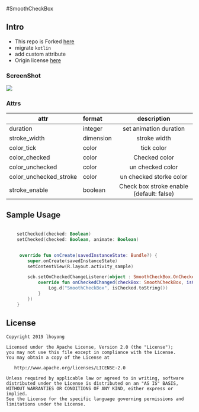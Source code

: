 #SmoothCheckBox



## Intro

- This repo is Forked [here](https://github.com/andyxialm/SmoothCheckBox)
- migrate `kotlin`
- add custom attribute
- Origin license [here](https://github.com/andyxialm/SmoothCheckBox/blob/master/README.md#license)



### ScreenShot 

![](https://github.com/andyxialm/SmoothCheckBox/blob/master/art/smoothcb.gif?raw=true)

### Attrs
|attr|format|description|
|---|:---|:---:|
|duration|integer|set animation duration|
|stroke_width|dimension|stroke width|
|color_tick|color|tick color|
|color_checked|color|Checked color|
|color_unchecked|color|un checked color|
|color_unchecked_stroke|color|un checked storke color|
|stroke_enable|boolean|Check box stroke enable (default: false)|



## Sample Usage 


```kotlin
 
    setChecked(checked: Boolean)                 
    setChecked(checked: Boolean, animate: Boolean)  
```


```kotlin

     override fun onCreate(savedInstanceState: Bundle?) {
        super.onCreate(savedInstanceState)
        setContentView(R.layout.activity_sample)

        scb.setOnCheckedChangeListener(object : SmoothCheckBox.OnCheckedChangeListener {
            override fun onCheckedChanged(checkBox: SmoothCheckBox, isChecked: Boolean) {
                Log.d("SmoothCheckBox", isChecked.toString())
            }
        })
    }
```



## License

    Copyright 2019 lhoyong
    
    Licensed under the Apache License, Version 2.0 (the "License");
    you may not use this file except in compliance with the License.
    You may obtain a copy of the License at
    
       http://www.apache.org/licenses/LICENSE-2.0
    
    Unless required by applicable law or agreed to in writing, software
    distributed under the License is distributed on an "AS IS" BASIS,
    WITHOUT WARRANTIES OR CONDITIONS OF ANY KIND, either express or implied.
    See the License for the specific language governing permissions and
    limitations under the License.
